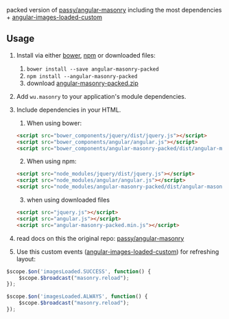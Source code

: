 packed version of [passy/angular-masonry](https://github.com/passy/angular-masonry) including the most dependencies + [angular-images-loaded-custom](https://github.com/JohnnyTheTank/angular-images-loaded-custom)

## Usage
1. Install via either [bower](http://bower.io/), [npm](https://www.npmjs.com/) or downloaded files:
    1. `bower install --save angular-masonry-packed`
    2. `npm install --angular-masonry-packed`
    3. download [angular-masonry-packed.zip](https://github.com/JohnnyTheTank/angular-masonry-packed/zipball/master)
2. Add `wu.masonry` to your application's module dependencies.
3. Include dependencies in your HTML.
    1. When using bower:
    ```html
    <script src="bower_components/jquery/dist/jquery.js"></script>
    <script src="bower_components/angular/angular.js"></script>
    <script src="bower_components/angular-masonry-packed/dist/angular-masonry-packed.min.js"></script>
    ```
    2. When using npm:
    ```html
    <script src="node_modules/jquery/dist/jquery.js"></script>
    <script src="node_modules/angular/angular.js"></script>
    <script src="node_modules/angular-masonry-packed/dist/angular-masonry-packed.min.js"></script>
    ```
    3. when using downloaded files
    ```html
    <script src="jquery.js"></script>
    <script src="angular.js"></script>
    <script src="angular-masonry-packed.min.js"></script>
    ```
        
4. read docs on this the original repo: [passy/angular-masonry](https://github.com/passy/angular-masonry)

5. Use this custom events ([angular-images-loaded-custom](https://github.com/JohnnyTheTank/angular-images-loaded-custom)) for refreshing layout:
```javascript
$scope.$on('imagesLoaded.SUCCESS', function() {
    $scope.$broadcast("masonry.reload");
});

$scope.$on('imagesLoaded.ALWAYS', function() {
    $scope.$broadcast("masonry.reload");
});
```